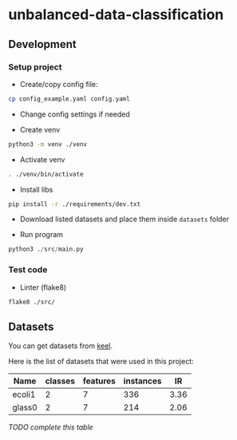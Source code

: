 # unbalanced-data-classification
## Development

### Setup project

* Create/copy config file:
```sh
cp config_example.yaml config.yaml
```

* Change config settings if needed

* Create venv
```sh
python3 -m venv ./venv
```

* Activate venv
```sh
. ./venv/bin/activate
```

* Install libs
```sh
pip install -r ./requirements/dev.txt
```

* Download listed datasets and place them inside `datasets` folder

* Run program
```py
python3 ./src/main.py
```

### Test code

* Linter (flake8)
```sh
flake8 ./src/
```

<!-- * Unit tests (pytest)
```sh
cd ./src/
python -m pytest tests/
``` -->

## Datasets

You can get datasets from [keel](https://sci2s.ugr.es/keel/imbalanced.php?order=name#sub10).

Here is the list of datasets that were used in this project:

|Name| classes | features  | instances | IR |
|---|---|---|---|---|
| ecoli1 | 2 |  7 | 336 | 3.36 |
| glass0 | 2 |  7 | 214 | 2.06 |

*TODO complete this table*
